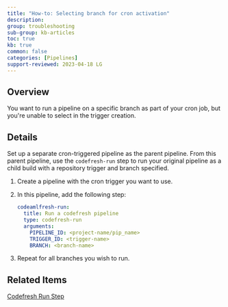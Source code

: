 ```yaml
---
title: "How-to: Selecting branch for cron activation"
description: 
group: troubleshooting
sub-group: kb-articles
toc: true
kb: true
common: false
categories: [Pipelines]
support-reviewed: 2023-04-18 LG
---
```



## Overview

You want to run a pipeline on a specific branch as part of your cron job, but you're unable to select in the trigger creation.

## Details

Set up a separate cron-triggered pipeline as the parent pipeline. From this parent pipeline, use the `codefresh-run` step to run your original pipeline as a child build with a repository trigger and branch specified.

1. Create a pipeline with the cron trigger you want to use.
2. In this pipeline, add the following step:

    ```yaml
    codeamlfresh-run:
      title: Run a codefresh pipeline
      type: codefresh-run
      arguments:
        PIPELINE_ID: <project-name/pip_name>
        TRIGGER_ID: <trigger-name>
        BRANCH: <branch-name>
    ```

3. Repeat for all branches you wish to run.

## Related Items

[Codefresh Run Step](https://codefresh.io/steps/step/codefresh-run)
